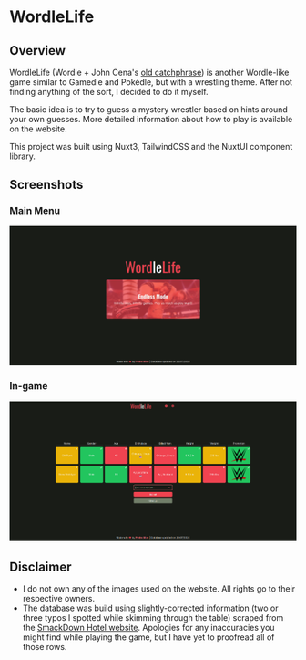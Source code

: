 # WordleLife

## Overview
WordleLife (Wordle + John Cena's [old catchphrase](https://www.youtube.com/watch?v=hOnuxjDML2s&pp=ygUJd29yZCBsaWZl)) is another Wordle-like game similar to Gamedle and Pokédle, but with a wrestling theme. After not finding anything of the sort, I decided to do it myself.

The basic idea is to try to guess a mystery wrestler based on hints around your own guesses. More detailed information about how to play is available on the website.

This project was built using Nuxt3, TailwindCSS and the NuxtUI component library.

## Screenshots
### Main Menu
![Main Menu](/screenshots/mainmenu.png)

### In-game
![In-game](/screenshots/ingame.png)

## Disclaimer

- I do not own any of the images used on the website. All rights go to their respective owners.
- The database was build using slightly-corrected information (two or three typos I spotted while skimming through the table) scraped from the [SmackDown Hotel website](https://www.thesmackdownhotel.com/wrestlers/). Apologies for any inaccuracies you might find while playing the game, but I have yet to proofread all of those rows.